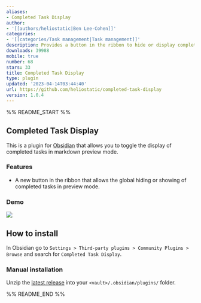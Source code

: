 ```yaml
---
aliases:
- Completed Task Display
author:
- '[[authors/heliostatic|Ben Lee-Cohen]]'
categories:
- '[[categories/Task management|Task management]]'
description: Provides a button in the ribbon to hide or display completed tasks
downloads: 39988
mobile: true
number: 68
stars: 33
title: Completed Task Display
type: plugin
updated: '2023-04-14T03:44:40'
url: https://github.com/heliostatic/completed-task-display
version: 1.0.4
---
```


%% README_START %%

## Completed Task Display

This is a plugin for [Obsidian](https://obsidian.md) that allows you to toggle the display of completed tasks in markdown preview mode.

### Features
- A new button in the ribbon that allows the global hiding or showing of completed tasks in preview mode.
 
### Demo
![](https://raw.githubusercontent.com/heliostatic/completed-task-display/HEAD/demo-assets/ribbon-button.gif)
## How to install

In Obsidian go to `Settings > Third-party plugins > Community Plugins > Browse` and search for `Completed Task Display`.

### Manual installation

Unzip the [latest release](https://github.com/heliostatic/completed-task-display/releases/latest) into your `<vault>/.obsidian/plugins/` folder.


%% README_END %%